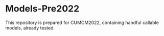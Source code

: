 # Models-Pre2022
This repository is prepared for CUMCM2022, containing handful callable models, already tested.
